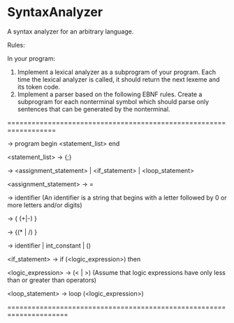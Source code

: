# SyntaxAnalyzer
A syntax analyzer for an arbitrary language.

Rules:

In your program: 
1.	Implement a lexical analyzer as a subprogram of your program. Each time the lexical analyzer is called, it should return the next lexeme and its token code.  
2.	Implement a parser based on the following EBNF rules. Create a subprogram for each nonterminal symbol which should parse only sentences that can be generated by the nonterminal. 

==================================================================

<program>  ->  program begin <statement_list> end
  
<statement_list> -> <statement> {;<statement>}
  
<statement>  ->  <assignment_statement> | <if_statement> | <loop_statement> 
  
<assignment_statement> -> <variable> = <expression>
  
<variable> -> identifier  (An identifier is a string that begins with a letter followed by 0 or more letters and/or digits)
  
<expression> -> <term> { (+|-) <term>}      
  
<term> -> <factor> {(* | /) <factor> }
  
<factor> -> identifier | int_constant | (<expr>)
  
<if_statement> ->  if (<logic_expression>) then  <statement> 
  
<logic_expression> -> <variable> (< | >) <variable>  (Assume that logic expressions have only less than or greater than operators)
  
<loop_statement> ->  loop (<logic_expression>)  <statement>
  
=====================================================================
